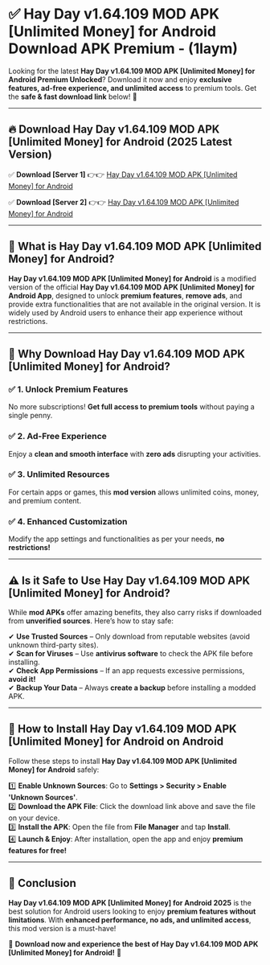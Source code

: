 
# ✅ Hay Day v1.64.109 MOD APK [Unlimited Money] for Android Download APK Premium -  (1laym) 

Looking for the latest **Hay Day v1.64.109 MOD APK [Unlimited Money] for Android Premium Unlocked**? Download it now and enjoy **exclusive features, ad-free experience, and unlimited access** to premium tools. Get the **safe & fast download link** below! 🚀

---

## 🔥 Download Hay Day v1.64.109 MOD APK [Unlimited Money] for Android (2025 Latest Version)

✅ **Download [Server 1]** 👉👉 [Hay Day v1.64.109 MOD APK [Unlimited Money] for Android ](https://apkcomod.com?title=Hay_Day_v1.64.109_MOD_APK_[Unlimited_Money]_for_Android)  

✅ **Download [Server 2]** 👉👉 [Hay Day v1.64.109 MOD APK [Unlimited Money] for Android ](https://apkcomod.com?title=Hay_Day_v1.64.109_MOD_APK_[Unlimited_Money]_for_Android)  


---

## 📌 What is Hay Day v1.64.109 MOD APK [Unlimited Money] for Android?

**Hay Day v1.64.109 MOD APK [Unlimited Money] for Android** is a modified version of the official **Hay Day v1.64.109 MOD APK [Unlimited Money] for Android App**, designed to unlock **premium features**, **remove ads**, and provide extra functionalities that are not available in the original version. It is widely used by Android users to enhance their app experience without restrictions.

---

## 🌟 Why Download Hay Day v1.64.109 MOD APK [Unlimited Money] for Android?

### ✅ 1. Unlock Premium Features
No more subscriptions! **Get full access to premium tools** without paying a single penny.

### ✅ 2. Ad-Free Experience
Enjoy a **clean and smooth interface** with **zero ads** disrupting your activities.

### ✅ 3. Unlimited Resources
For certain apps or games, this **mod version** allows unlimited coins, money, and premium content.

### ✅ 4. Enhanced Customization
Modify the app settings and functionalities as per your needs, **no restrictions!**

---

## ⚠️ Is it Safe to Use Hay Day v1.64.109 MOD APK [Unlimited Money] for Android?

While **mod APKs** offer amazing benefits, they also carry risks if downloaded from **unverified sources**. Here’s how to stay safe:

✔ **Use Trusted Sources** – Only download from reputable websites (avoid unknown third-party sites).  
✔ **Scan for Viruses** – Use **antivirus software** to check the APK file before installing.  
✔ **Check App Permissions** – If an app requests excessive permissions, **avoid it!**  
✔ **Backup Your Data** – Always **create a backup** before installing a modded APK.

---

## 📲 How to Install Hay Day v1.64.109 MOD APK [Unlimited Money] for Android on Android

Follow these steps to install **Hay Day v1.64.109 MOD APK [Unlimited Money] for Android** safely:

1️⃣ **Enable Unknown Sources**: Go to **Settings > Security > Enable 'Unknown Sources'**.  
2️⃣ **Download the APK File**: Click the download link above and save the file on your device.  
3️⃣ **Install the APK**: Open the file from **File Manager** and tap **Install**.  
4️⃣ **Launch & Enjoy**: After installation, open the app and enjoy **premium features for free!**

---

## 🚀 Conclusion

**Hay Day v1.64.109 MOD APK [Unlimited Money] for Android 2025** is the best solution for Android users looking to enjoy **premium features without limitations**. With **enhanced performance, no ads, and unlimited access**, this mod version is a must-have!

🔻 **Download now and experience the best of Hay Day v1.64.109 MOD APK [Unlimited Money] for Android!** 🔻

